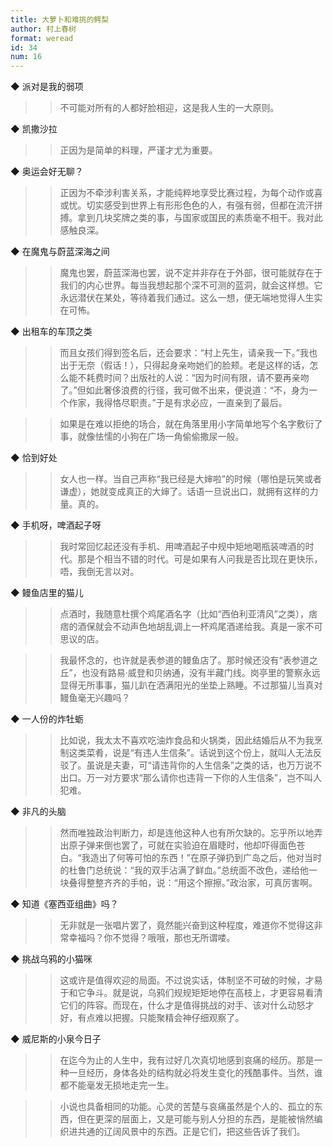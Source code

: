 ```yaml
---
title: 大萝卜和难挑的鳄梨
author: 村上春树
format: weread
id: 34
num: 16
---
```


◆ 派对是我的弱项

>> 不可能对所有的人都好脸相迎，这是我人生的一大原则。


◆ 凯撒沙拉

>> 正因为是简单的料理，严谨才尤为重要。


◆ 奥运会好无聊？

>> 正因为不牵涉利害关系，才能纯粹地享受比赛过程，为每个动作或喜或忧。切实感受到世界上有形形色色的人，有强有弱，但都在流汗拼搏。拿到几块奖牌之类的事，与国家或国民的素质毫不相干。我对此感触良深。


◆ 在魔鬼与蔚蓝深海之间

>> 魔鬼也罢，蔚蓝深海也罢，说不定并非存在于外部，很可能就存在于我们的内心世界。每当我想起那个深不可测的蓝洞，就会这样想。它永远潜伏在某处，等待着我们通过。这么一想，便无端地觉得人生实在可怖。


◆ 出租车的车顶之类

>> 而且女孩们得到签名后，还会要求：“村上先生，请亲我一下。”我也出于无奈（假话！），只得起身亲吻她们的脸颊。老是这样的话，怎么能不耗费时间？出版社的人说：“因为时间有限，请不要再亲吻了。”但如此奢侈浪费的行径，我可做不出来，便说道：“不，身为一个作家，我得恪尽职责。”于是有求必应，一直亲到了最后。

>> 如果是在难以拒绝的场合，就在角落里用小字简单地写个名字敷衍了事，就像怯懦的小狗在广场一角偷偷撒尿一般。


◆ 恰到好处

>> 女人也一样。当自己声称“我已经是大婶啦”的时候（哪怕是玩笑或者谦虚），她就变成真正的大婶了。话语一旦说出口，就拥有这样的力量。真的。


◆ 手机呀，啤酒起子呀

>> 我时常回忆起还没有手机、用啤酒起子中规中矩地喝瓶装啤酒的时代。那是个相当不错的时代。可是如果有人问我是否比现在更快乐，唔，我倒无言以对。


◆ 鳗鱼店里的猫儿

>> 点酒时，我随意杜撰个鸡尾酒名字（比如“西伯利亚清风”之类），痞痞的酒保就会不动声色地胡乱调上一杯鸡尾酒递给我。真是一家不可思议的店。

>> 我最怀念的，也许就是表参道的鳗鱼店了。那时候还没有“表参道之丘”，也没有路易·威登和贝纳通，没有半藏门线。岗亭里的警察永远显得无所事事，猫儿趴在洒满阳光的坐垫上熟睡。不过那猫儿当真对鳗鱼毫无兴趣吗？


◆ 一人份的炸牡蛎

>> 比如说，我太太不喜欢吃油炸食品和火锅类，因此结婚后从不为我烹制这类菜肴，说是“有违人生信条”。话说到这个份上，就叫人无法反驳了。虽说是夫妻，可“请违背你的人生信条”之类的话，也万万说不出口。万一对方要求“那么请你也违背一下你的人生信条”，岂不叫人犯难。


◆ 非凡的头脑

>> 然而唯独政治判断力，却是连他这种人也有所欠缺的。忘乎所以地弄出原子弹来倒也罢了，可就在实验迫在眉睫时，他却吓得面色苍白。“我造出了何等可怕的东西！”在原子弹扔到广岛之后，他对当时的杜鲁门总统说：“我的双手沾满了鲜血。”总统面不改色，递给他一块叠得整整齐齐的手帕，说：“用这个擦擦。”政治家，可真厉害啊。


◆ 知道《塞西亚组曲》吗？

>> 无非就是一张唱片罢了，竟然能兴奋到这种程度，难道你不觉得这非常幸福吗？你不觉得？哦哦，那也无所谓喽。


◆ 挑战乌鸦的小猫咪

>> 这或许是值得欢迎的局面。不过说实话，体制坚不可破的时候，才易于和它争斗。就是说，乌鸦们规规矩矩地停在高枝上，才更容易看清它们的阵容。而现在，什么才是值得挑战的对手、该对什么动怒才好，有点难以把握。只能聚精会神仔细观察了。


◆ 威尼斯的小泉今日子

>> 在迄今为止的人生中，我有过好几次真切地感到哀痛的经历。那是一种一旦经历，身体各处的结构就必将发生变化的残酷事件。当然，谁都不能毫发无损地走完一生。

>> 小说也具备相同的功能。心灵的苦楚与哀痛虽然是个人的、孤立的东西，但在更深的层面上，又是可能与别人分担的东西，是能被悄然编织进共通的辽阔风景中的东西。正是它们，把这些告诉了我们。

